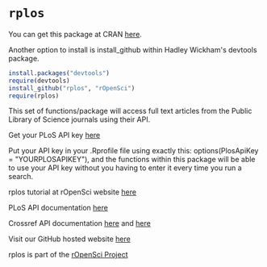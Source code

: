 # `rplos`

You can get this package at CRAN [here](http://cran.r-project.org/web/packages/rplos/). 

Another option to install is install_github within Hadley Wickham's devtools package.

```R
install.packages("devtools")
require(devtools)
install_github("rplos", "rOpenSci")
require(rplos)
```

This set of functions/package will access full text articles from the Public Library of Science journals using their API. 

Get your PLoS API key [here](http://api.plos.org/)

Put your API key in your .Rprofile file using exactly this: 
options(PlosApiKey = "YOURPLOSAPIKEY"), 
and the functions within this package will be able to use your API key without you having to enter it every time you run a search. 

rplos tutorial at rOpenSci website [here](http://ropensci.org/tutorials/rplos-tutorial/)

PLoS API documentation [here](http://api.plos.org/)

Crossref API documentation [here](http://random.labs.crossref.org/) and [here](http://help.crossref.org/#home)

Visit our GitHub hosted website [here](http://ropensci.github.com/rplos/)

rplos is part of the [rOpenSci Project](http://ropensci.github.com)